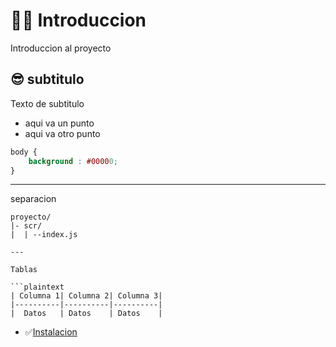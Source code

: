 # 😶‍🌫️ Introduccion

Introduccion al proyecto

## 😎 subtitulo 

Texto de subtitulo 
- aqui va un punto 
- aqui va otro punto
```css
body {
    background : #00000;
}
```
---
separacion 

```plaintext 
proyecto/
|- scr/
|  | --index.js

---

Tablas

```plaintext
| Columna 1| Columna 2| Columna 3|
|----------|----------|----------|
|  Datos   | Datos    | Datos    |
```
- ✅[Instalacion](Instalacion.md)